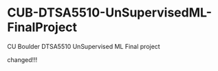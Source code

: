 # CUB-DTSA5510-UnSupervisedML-FinalProject
CU Boulder DTSA5510 UnSupervised ML Final project

changed!!!